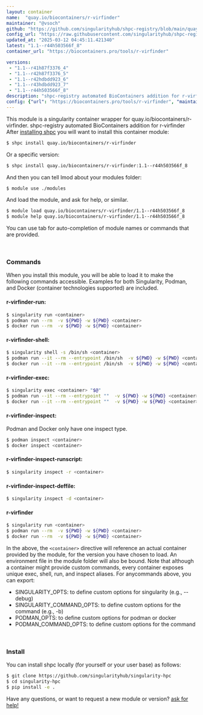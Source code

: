```yaml
---
layout: container
name:  "quay.io/biocontainers/r-virfinder"
maintainer: "@vsoch"
github: "https://github.com/singularityhub/shpc-registry/blob/main/quay.io/biocontainers/r-virfinder/container.yaml"
config_url: "https://raw.githubusercontent.com/singularityhub/shpc-registry/main/quay.io/biocontainers/r-virfinder/container.yaml"
updated_at: "2025-03-12 04:45:11.421340"
latest: "1.1--r44h503566f_8"
container_url: "https://biocontainers.pro/tools/r-virfinder"

versions:
 - "1.1--r41h87f3376_4"
 - "1.1--r42h87f3376_5"
 - "1.1--r42hdbdd923_6"
 - "1.1--r43hdbdd923_7"
 - "1.1--r44h503566f_8"
description: "shpc-registry automated BioContainers addition for r-virfinder"
config: {"url": "https://biocontainers.pro/tools/r-virfinder", "maintainer": "@vsoch", "description": "shpc-registry automated BioContainers addition for r-virfinder", "latest": {"1.1--r44h503566f_8": "sha256:b8886b501912923b588fdea22a0a94e4ccd1ac5cc46e27de6a6f2a1ab1056b6a"}, "tags": {"1.1--r41h87f3376_4": "sha256:f4001729c61fa7b1cff0308840c0dce7dc77a9ab9aea93a5b21f88d57f1b2412", "1.1--r42h87f3376_5": "sha256:d0d294ccca7a84028de4e06df204b61459c6ff6dfea76fb07e6f87b35443e3df", "1.1--r42hdbdd923_6": "sha256:ffcccf5641832dfa2deedea9b62b893fb708eb44fa851cae8bef7a958b2a53f6", "1.1--r43hdbdd923_7": "sha256:1b64000c3d19f48033f96eec6aee7839b91ed3381a6117e5723e3c10590c9295", "1.1--r44h503566f_8": "sha256:b8886b501912923b588fdea22a0a94e4ccd1ac5cc46e27de6a6f2a1ab1056b6a"}, "docker": "quay.io/biocontainers/r-virfinder"}
---
```


This module is a singularity container wrapper for quay.io/biocontainers/r-virfinder.
shpc-registry automated BioContainers addition for r-virfinder
After [installing shpc](#install) you will want to install this container module:


```bash
$ shpc install quay.io/biocontainers/r-virfinder
```

Or a specific version:

```bash
$ shpc install quay.io/biocontainers/r-virfinder:1.1--r44h503566f_8
```

And then you can tell lmod about your modules folder:

```bash
$ module use ./modules
```

And load the module, and ask for help, or similar.

```bash
$ module load quay.io/biocontainers/r-virfinder/1.1--r44h503566f_8
$ module help quay.io/biocontainers/r-virfinder/1.1--r44h503566f_8
```

You can use tab for auto-completion of module names or commands that are provided.

<br>

### Commands

When you install this module, you will be able to load it to make the following commands accessible.
Examples for both Singularity, Podman, and Docker (container technologies supported) are included.

#### r-virfinder-run:

```bash
$ singularity run <container>
$ podman run --rm  -v ${PWD} -w ${PWD} <container>
$ docker run --rm  -v ${PWD} -w ${PWD} <container>
```

#### r-virfinder-shell:

```bash
$ singularity shell -s /bin/sh <container>
$ podman run --it --rm --entrypoint /bin/sh  -v ${PWD} -w ${PWD} <container>
$ docker run --it --rm --entrypoint /bin/sh  -v ${PWD} -w ${PWD} <container>
```

#### r-virfinder-exec:

```bash
$ singularity exec <container> "$@"
$ podman run --it --rm --entrypoint ""  -v ${PWD} -w ${PWD} <container> "$@"
$ docker run --it --rm --entrypoint ""  -v ${PWD} -w ${PWD} <container> "$@"
```

#### r-virfinder-inspect:

Podman and Docker only have one inspect type.

```bash
$ podman inspect <container>
$ docker inspect <container>
```

#### r-virfinder-inspect-runscript:

```bash
$ singularity inspect -r <container>
```

#### r-virfinder-inspect-deffile:

```bash
$ singularity inspect -d <container>
```



#### r-virfinder

```bash
$ singularity run <container>
$ podman run --rm  -v ${PWD} -w ${PWD} <container>
$ docker run --rm  -v ${PWD} -w ${PWD} <container>
```


In the above, the `<container>` directive will reference an actual container provided
by the module, for the version you have chosen to load. An environment file in the
module folder will also be bound. Note that although a container
might provide custom commands, every container exposes unique exec, shell, run, and
inspect aliases. For anycommands above, you can export:

 - SINGULARITY_OPTS: to define custom options for singularity (e.g., --debug)
 - SINGULARITY_COMMAND_OPTS: to define custom options for the command (e.g., -b)
 - PODMAN_OPTS: to define custom options for podman or docker
 - PODMAN_COMMAND_OPTS: to define custom options for the command

<br>

### Install

You can install shpc locally (for yourself or your user base) as follows:

```bash
$ git clone https://github.com/singularityhub/singularity-hpc
$ cd singularity-hpc
$ pip install -e .
```

Have any questions, or want to request a new module or version? [ask for help!](https://github.com/singularityhub/singularity-hpc/issues)